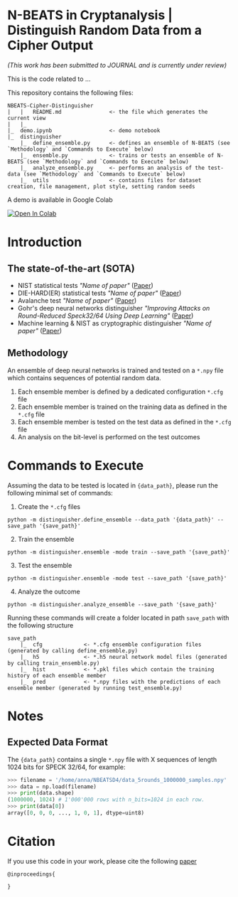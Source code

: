 # N-BEATS in Cryptanalysis | Distinguish Random Data from a Cipher Output

_(This work has been submitted to JOURNAL and is currently under review)_

This is the code related to …

This repository contains the following files:
```
NBEATS-Cipher-Distinguisher
|   |   README.md               <- the file which generates the current view
|   |_
|_  demo.ipynb                  <- demo notebook
|_  distinguisher
    |_  define_ensemble.py      <- defines an ensemble of N-BEATS (see `Methodology` and `Commands to Execute` below) 
    |_  ensemble.py             <- trains or tests an ensemble of N-BEATS (see `Methodology` and `Commands to Execute` below)
    |_  analyze_ensemble.py     <- performs an analysis of the test-data (see `Methodology` and `Commands to Execute` below) 
    |_  utils                   <- contains files for dataset creation, file management, plot style, setting random seeds
```

A demo is available in Google Colab

[![Open In Colab](https://colab.research.google.com/assets/colab-badge.svg)](https://colab.research.google.com/github/Crypto-TII/nbeats_statistical_test/blob/main/demo.ipynb)

# Introduction 

The state-of-the-art (SOTA)
----
* NIST statistical tests _"Name of paper"_  ([Paper](https://))
* DIE-HARD(ER) statistical tests _"Name of paper"_  ([Paper](https://))
* Avalanche test _"Name of paper"_  ([Paper](https://)) 
* Gohr's deep neural networks distinguisher _"Improving Attacks on Round-Reduced Speck32/64 Using Deep Learning"_  ([Paper](https://doi.org/10.1007/978-3-030-26951-7_6.))
* Machine learning & NIST as cryptographic distinguisher  _"Name of paper"_  ([Paper](https://))


Methodology 
----

An ensemble of deep neural networks is trained and tested on a `*.npy` file which contains sequences of potential random data.  

1. Each ensemble member is defined by a dedicated configuration `*.cfg` file 
2. Each ensemble member is trained on the training data as defined in the `*.cfg` file 
3. Each ensemble member is tested on the test data as defined in the `*.cfg` file 
4. An analysis on the bit-level is performed on the test outcomes

# Commands to Execute

Assuming the data to be tested is located in `{data_path}`, 
please run the following minimal set of commands:

1. Create the `*.cfg` files
```shell
python -m distinguisher.define_ensemble --data_path '{data_path}' --save_path '{save_path}'
``` 
2. Train the ensemble
```shell
python -m distinguisher.ensemble -mode train --save_path '{save_path}'
``` 
3. Test the ensemble
```shell
python -m distinguisher.ensemble -mode test --save_path '{save_path}'
``` 
4. Analyze the outcome 
```shell
python -m distinguisher.analyze_ensemble --save_path '{save_path}'
```

Running these commands will create a folder located in path `save_path` with the following structure
```
save_path
    |_  cfg             <- *.cfg ensemble configuration files (generated by calling define_ensemble.py)
    |_  h5              <- *.h5 neural network model files (generated by calling train_ensemble.py)
    |_  hist            <- *.pkl files which contain the training history of each ensemble member 
    |_  pred            <- *.npy files with the predictions of each ensemble member (generated by running test_ensemble.py)
```

# Notes

## Expected Data Format
The `{data_path}` contains a single `*.npy` file with X sequences of length 1024 bits for SPECK 32/64, for example:
```python 
>>> filename = '/home/anna/NBEATSD4/data_5rounds_1000000_samples.npy'
>>> data = np.load(filename)
>>> print(data.shape)
(1000000, 1024) # 1'000'000 rows with n_bits=1024 in each row.
>>> print(data[0])
array([0, 0, 0, ..., 1, 0, 1], dtype=uint8)
```

# Citation
If you use this code in your work, please cite the following [paper]()
```
@inproceedings{

}
```
